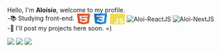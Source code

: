 Hello, I'm <b>Aloísio</b>, welcome to my profile.
<br>-📚 Studying front-end.
<img align="center" alt="Aloi-HTML" height="25" width="35" src="https://raw.githubusercontent.com/devicons/devicon/master/icons/html5/html5-original.svg">
<img align="center" alt="Aloi-CSS" height="25" width="35" src="https://raw.githubusercontent.com/devicons/devicon/master/icons/css3/css3-original.svg">
<img align="center" alt="Aloi-Js" height="25" width="35" src="https://raw.githubusercontent.com/devicons/devicon/master/icons/javascript/javascript-plain.svg">
<img align="center" alt="Aloi-ReactJS" height="25" width="35" src="https://cdn.jsdelivr.net/gh/devicons/devicon@latest/icons/react/react-original.svg">
<img align="center" alt="Aloi-NextJS" height="25" width="35" src="https://cdn.jsdelivr.net/gh/devicons/devicon@latest/icons/nextjs/nextjs-original.svg"><br>
-👀 I'll post my projects here soon. =)
<div> 
  <a href="https://link-tree-aloisio.netlify.app/" target="_blank"><img src="https://img.shields.io/badge/linktree-39E09B?style=for-the-badge&logo=linktree&logoColor=white" target="_blank"></a>
  <a href="https://www.linkedin.com/in/aloísio-vitório-a557a4220/" target="_blank"><img src="https://img.shields.io/badge/-LinkedIn-%230077B5?style=for-the-badge&logo=linkedin&logoColor=white" target="_blank"></a>
  <a href = "mailto:aloisiofernandes55@gmail.com"><img src="https://img.shields.io/badge/Gmail-D14836?style=for-the-badge&logo=gmail&logoColor=white" target="_blank"></a>
</div>    

